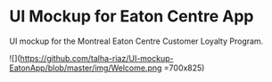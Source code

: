 # UI Mockup for Eaton Centre App
UI mockup for the Montreal Eaton Centre Customer Loyalty Program.

![](https://github.com/talha-riaz/UI-mockup-EatonApp/blob/master/img/Welcome.png =700x825)

